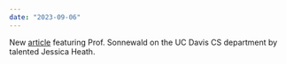 ```yaml
---
date: "2023-09-06"
---
```

New [article]("https://cs.ucdavis.edu/news/new-computer-science-professor-aims-turn-tides-climate-change-applying-machine-learning-ocean") featuring Prof. Sonnewald on the UC Davis CS department by talented Jessica Heath.
